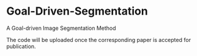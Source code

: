 # Goal-Driven-Segmentation
A Goal-driven Image Segmentation Method

The code will be uploaded once the corresponding paper is accepted for publication.
